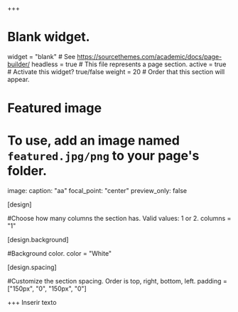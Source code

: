 +++
# Blank widget.
widget = "blank"  # See https://sourcethemes.com/academic/docs/page-builder/
headless = true  # This file represents a page section.
active = true  # Activate this widget? true/false
weight = 20  # Order that this section will appear.

# Featured image
# To use, add an image named `featured.jpg/png` to your page's folder. 
image:
  caption: "aa"
  focal_point: "center"
  preview_only: false


[design]

#Choose how many columns the section has. Valid values: 1 or 2.
columns = "1"

 
  
[design.background]

#Background color.
color = "White"


[design.spacing]

#Customize the section spacing. Order is top, right, bottom, left.
padding = ["150px", "0", "150px", "0"]

+++
Inserir texto
